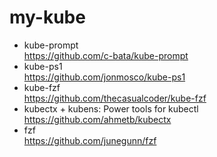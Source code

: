 # my-kube
- kube-prompt    
  https://github.com/c-bata/kube-prompt
- kube-ps1   
  https://github.com/jonmosco/kube-ps1
- kube-fzf  
  https://github.com/thecasualcoder/kube-fzf
- kubectx + kubens: Power tools for kubectl  
  https://github.com/ahmetb/kubectx
- fzf  
  https://github.com/junegunn/fzf
